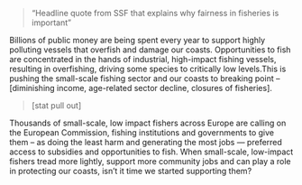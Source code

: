 > &OpenCurlyDoubleQuote;Headline quote from SSF that explains why fairness in fisheries is important&CloseCurlyDoubleQuote;

Billions of public money are being spent every year to support highly polluting vessels that overfish and damage our coasts. Opportunities to fish are concentrated in the hands of industrial, high-impact fishing vessels, resulting in overfishing, driving some species to critically low levels.This is pushing the small-scale fishing sector and our coasts to breaking point – [diminishing income, age-related sector decline, closures of fisheries].

> [stat pull out]

Thousands of small-scale, low impact fishers across Europe are calling on the European Commission, fishing institutions and governments to give them – as doing the least harm and generating the most jobs — preferred access to subsidies and opportunities to fish. When small-scale, low-impact fishers tread more lightly, support more community jobs and can play a role in protecting our coasts, isn’t it time we started supporting them?
